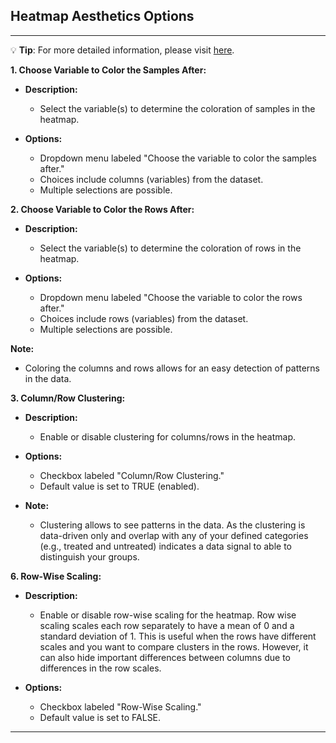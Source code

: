 ## Heatmap Aesthetics Options

---
💡 **Tip**: For more detailed information, please visit <a href="https://icb-dcm.github.io/cOmicsArt/interface-details/heatmap.html#aesthetics-options" target="_blank">here</a>.

**1. Choose Variable to Color the Samples After:**

- **Description:**
  - Select the variable(s) to determine the coloration of samples in the heatmap.
  
- **Options:**
  - Dropdown menu labeled "Choose the variable to color the samples after."
  - Choices include columns (variables) from the dataset.
  - Multiple selections are possible.

**2. Choose Variable to Color the Rows After:**

- **Description:**
  - Select the variable(s) to determine the coloration of rows in the heatmap.

- **Options:**
  - Dropdown menu labeled "Choose the variable to color the rows after."
  - Choices include rows (variables) from the dataset.
  - Multiple selections are possible.

**Note:**
- Coloring the columns and rows allows for an easy detection of patterns in the data.

**3. Column/Row Clustering:**

- **Description:**
  - Enable or disable clustering for columns/rows in the heatmap.

- **Options:**
  - Checkbox labeled "Column/Row Clustering."
  - Default value is set to TRUE (enabled).

- **Note:**
  - Clustering allows to see patterns in the data. As the clustering is data-driven only and overlap with any of your defined categories (e.g., treated and untreated) indicates a data signal to able to distinguish your groups.

**6. Row-Wise Scaling:**

- **Description:**
  - Enable or disable row-wise scaling for the heatmap. Row wise scaling scales each 
    row separately to have a mean of 0 and a standard deviation of 1. This is useful 
    when the rows have different scales and you want to compare clusters in the rows. 
    However, it can also hide important differences between columns due to differences 
    in the row scales.

- **Options:**
  - Checkbox labeled "Row-Wise Scaling."
  - Default value is set to FALSE.

---

